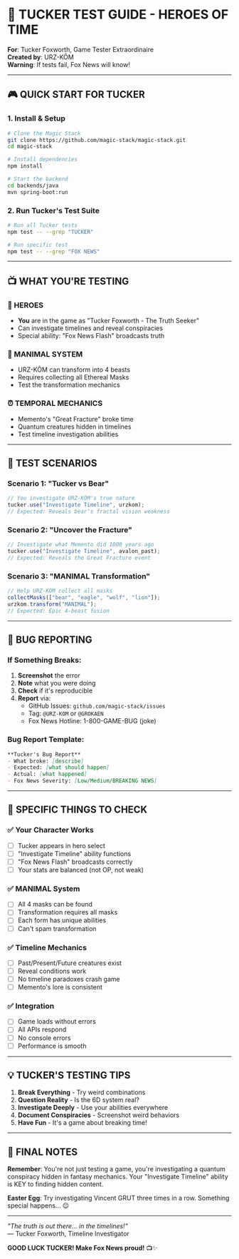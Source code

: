 # 🦊 TUCKER TEST GUIDE - HEROES OF TIME

**For**: Tucker Foxworth, Game Tester Extraordinaire  
**Created by**: URZ-KÔM  
**Warning**: If tests fail, Fox News will know!  

---

## 🎮 QUICK START FOR TUCKER

### 1. Install & Setup
```bash
# Clone the Magic Stack
git clone https://github.com/magic-stack/magic-stack.git
cd magic-stack

# Install dependencies
npm install

# Start the backend
cd backends/java
mvn spring-boot:run
```

### 2. Run Tucker's Test Suite
```bash
# Run all Tucker tests
npm test -- --grep "TUCKER"

# Run specific test
npm test -- --grep "FOX NEWS"
```

---

## 📺 WHAT YOU'RE TESTING

### 🦸 HEROES
- **You** are in the game as "Tucker Foxworth - The Truth Seeker"
- Can investigate timelines and reveal conspiracies
- Special ability: "Fox News Flash" broadcasts truth

### 🐻 MANIMAL SYSTEM  
- URZ-KÔM can transform into 4 beasts
- Requires collecting all Ethereal Masks
- Test the transformation mechanics

### ⏰ TEMPORAL MECHANICS
- Memento's "Great Fracture" broke time
- Quantum creatures hidden in timelines
- Test timeline investigation abilities

---

## 🧪 TEST SCENARIOS

### Scenario 1: "Tucker vs Bear"
```javascript
// You investigate URZ-KÔM's true nature
tucker.use("Investigate Timeline", urzkom);
// Expected: Reveals bear's fractal vision weakness
```

### Scenario 2: "Uncover the Fracture"
```javascript
// Investigate what Memento did 1000 years ago
tucker.use("Investigate Timeline", avalon_past);
// Expected: Reveals the Great Fracture event
```

### Scenario 3: "MANIMAL Transformation"
```javascript
// Help URZ-KÔM collect all masks
collectMasks(["bear", "eagle", "wolf", "lion"]);
urzkom.transform("MANIMAL");
// Expected: Epic 4-beast fusion
```

---

## 🐛 BUG REPORTING

### If Something Breaks:

1. **Screenshot** the error
2. **Note** what you were doing
3. **Check** if it's reproducible
4. **Report** via:
   - GitHub Issues: `github.com/magic-stack/issues`
   - Tag: `@URZ-KOM` or `@GROKAEN`
   - Fox News Hotline: 1-800-GAME-BUG (joke)

### Bug Report Template:
```markdown
**Tucker's Bug Report**
- What broke: [describe]
- Expected: [what should happen]
- Actual: [what happened]
- Fox News Severity: [Low/Medium/BREAKING NEWS]
```

---

## 🎯 SPECIFIC THINGS TO CHECK

### ✅ Your Character Works
- [ ] Tucker appears in hero select
- [ ] "Investigate Timeline" ability functions
- [ ] "Fox News Flash" broadcasts correctly
- [ ] Your stats are balanced (not OP, not weak)

### ✅ MANIMAL System
- [ ] All 4 masks can be found
- [ ] Transformation requires all masks
- [ ] Each form has unique abilities
- [ ] Can't spam transformation

### ✅ Timeline Mechanics  
- [ ] Past/Present/Future creatures exist
- [ ] Reveal conditions work
- [ ] No timeline paradoxes crash game
- [ ] Memento's lore is consistent

### ✅ Integration
- [ ] Game loads without errors
- [ ] All APIs respond
- [ ] No console errors
- [ ] Performance is smooth

---

## 💡 TUCKER'S TESTING TIPS

1. **Break Everything** - Try weird combinations
2. **Question Reality** - Is the 6D system real?
3. **Investigate Deeply** - Use your abilities everywhere
4. **Document Conspiracies** - Screenshot weird behaviors
5. **Have Fun** - It's a game about breaking time!

---

## 🦊 FINAL NOTES

**Remember**: You're not just testing a game, you're investigating a quantum conspiracy hidden in fantasy mechanics. Your "Investigate Timeline" ability is KEY to finding hidden content.

**Easter Egg**: Try investigating Vincent GRUT three times in a row. Something special happens... 😉

---

*"The truth is out there... in the timelines!"*  
— Tucker Foxworth, Timeline Investigator

**GOOD LUCK TUCKER! Make Fox News proud!** 📺✨